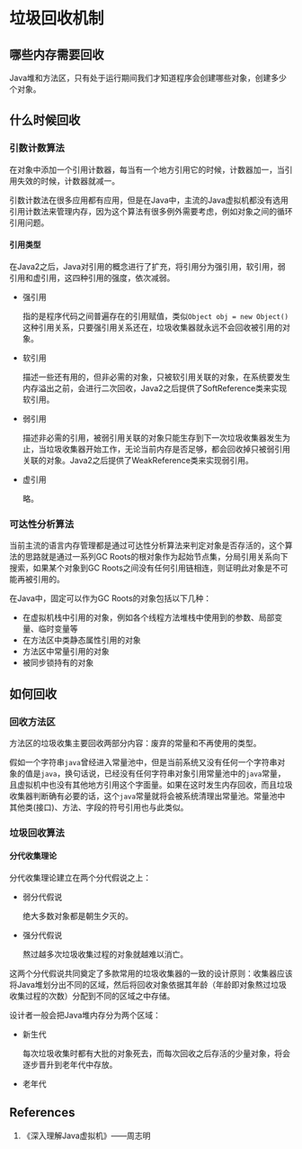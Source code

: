 # 垃圾回收机制

## 哪些内存需要回收

Java堆和方法区，只有处于运行期间我们才知道程序会创建哪些对象，创建多少个对象。

## 什么时候回收

### 引数计数算法

在对象中添加一个引用计数器，每当有一个地方引用它的时候，计数器加一，当引用失效的时候，计数器就减一。

引数计数法在很多应用都有应用，但是在Java中，主流的Java虚拟机都没有选用引用计数法来管理内存，因为这个算法有很多例外需要考虑，例如对象之间的循环引用问题。

#### 引用类型

在Java2之后，Java对引用的概念进行了扩充，将引用分为强引用，软引用，弱引用和虚引用，这四种引用的强度，依次减弱。

- 强引用

  指的是程序代码之间普遍存在的引用赋值，类似`Object obj = new Object()`这种引用关系，只要强引用关系还在，垃圾收集器就永远不会回收被引用的对象。

- 软引用 

  描述一些还有用的，但非必需的对象，只被软引用关联的对象，在系统要发生内存溢出之前，会进行二次回收，Java2之后提供了SoftReference类来实现软引用。

- 弱引用

  描述非必需的引用，被弱引用关联的对象只能生存到下一次垃圾收集器发生为止，当垃圾收集器开始工作，无论当前内存是否足够，都会回收掉只被弱引用关联的对象。Java2之后提供了WeakReference类来实现弱引用。

- 虚引用

  略。

### 可达性分析算法

当前主流的语言内存管理都是通过可达性分析算法来判定对象是否存活的，这个算法的思路就是通过一系列GC Roots的根对象作为起始节点集，分局引用关系向下搜索，如果某个对象到GC Roots之间没有任何引用链相连，则证明此对象是不可能再被引用的。

在Java中，固定可以作为GC Roots的对象包括以下几种：

- 在虚拟机栈中引用的对象，例如各个线程方法堆栈中使用到的参数、局部变量、临时变量等
- 在方法区中类静态属性引用的对象
- 方法区中常量引用的对象
- 被同步锁持有的对象

## 如何回收

### 回收方法区

方法区的垃圾收集主要回收两部分内容：废弃的常量和不再使用的类型。

假如一个字符串`java`曾经进入常量池中，但是当前系统又没有任何一个字符串对象的值是`java`，换句话说，已经没有任何字符串对象引用常量池中的`java`常量，且虚拟机中也没有其他地方引用这个字面量。如果在这时发生内存回收，而且垃圾收集器判断确有必要的话，这个`java`常量就将会被系统清理出常量池。常量池中其他类(接口)、方法、字段的符号引用也与此类似。

### 垃圾回收算法 

#### 分代收集理论

分代收集理论建立在两个分代假说之上：

- 弱分代假说

  绝大多数对象都是朝生夕灭的。

- 强分代假说

  熬过越多次垃圾收集过程的对象就越难以消亡。

这两个分代假说共同奠定了多款常用的垃圾收集器的一致的设计原则：收集器应该将Java堆划分出不同的区域，然后将回收对象依据其年龄（年龄即对象熬过垃圾收集过程的次数）分配到不同的区域之中存储。

设计者一般会把Java堆内存分为两个区域：

- 新生代

  每次垃圾收集时都有大批的对象死去，而每次回收之后存活的少量对象，将会逐步晋升到老年代中存放。

- 老年代

## References

1. 《深入理解Java虚拟机》——周志明 